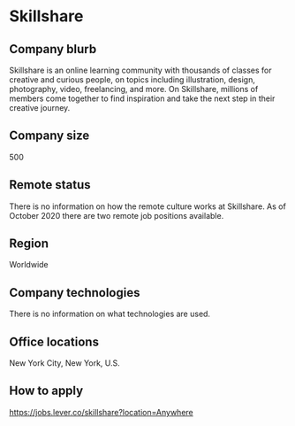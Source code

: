 # Skillshare

## Company blurb

Skillshare is an online learning community with thousands of classes for creative and curious people, on topics including illustration, design, photography, video, freelancing, and more. On Skillshare, millions of members come together to find inspiration and take the next step in their creative journey.

## Company size 

500

## Remote status

There is no information on how the remote culture works at Skillshare. As of October 2020 there are two remote job positions available.

## Region

Worldwide

## Company technologies

There is no information on what technologies are used.

## Office locations

New York City, New York, U.S.

## How to apply

https://jobs.lever.co/skillshare?location=Anywhere

